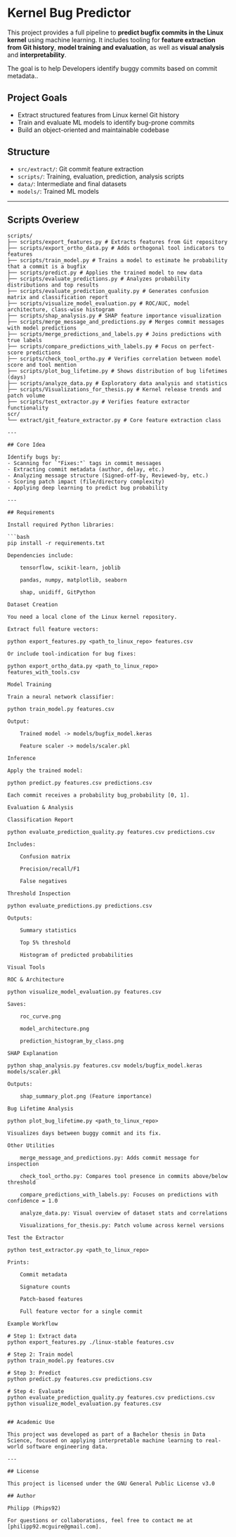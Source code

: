 # Kernel Bug Predictor

This project provides a full pipeline to **predict bugfix commits in the Linux kernel** using machine learning. It includes tooling for **feature extraction from Git history**, **model training and evaluation**, as well as **visual analysis** and **interpretability**.

The goal is to help Developers identify buggy commits based on commit metadata..

## Project Goals

- Extract structured features from Linux kernel Git history
- Train and evaluate ML models to identify bug-prone commits
- Build an object-oriented and maintainable codebase

## Structure

- `src/extract/`: Git commit feature extraction
- `scripts/`: Training, evaluation, prediction, analysis scripts
- `data/`: Intermediate and final datasets
- `models/`: Trained ML models

---

## Scripts Overiew

```text
scripts/
├── scripts/export_features.py # Extracts features from Git repository
├── scripts/export_ortho_data.py # Adds orthogonal tool indicators to features
├── scripts/train_model.py # Trains a model to estimate he probability that a commit is a bugfix
├── scripts/predict.py # Applies the trained model to new data
├── scripts/evaluate_predictions.py # Analyzes probability distributions and top results
├── scripts/evaluate_prediction_quality.py # Generates confusion matrix and classification report
├── scripts/visualize_model_evaluation.py # ROC/AUC, model architecture, class-wise histogram
├── scripts/shap_analysis.py # SHAP feature importance visualization
├── scripts/merge_message_and_predictions.py # Merges commit messages with model predictions
├── scripts/merge_predictions_and_labels.py # Joins predictions with true labels
├── scripts/compare_predictions_with_labels.py # Focus on perfect-score predictions
├── scripts/check_tool_ortho.py # Verifies correlation between model score and tool mention
├── scripts/plot_bug_lifetime.py # Shows distribution of bug lifetimes (days)
├── scripts/analyze_data.py # Exploratory data analysis and statistics
├── scripts/Visualizations_for_thesis.py # Kernel release trends and patch volume
├── scripts/test_extractor.py # Verifies feature extractor functionality
scr/
└── extract/git_feature_extractor.py # Core feature extraction class

---

## Core Idea

Identify bugs by:
- Scanning for `"Fixes:"` tags in commit messages
- Extracting commit metadata (author, delay, etc.)
- Analyzing message structure (Signed-off-by, Reviewed-by, etc.)
- Scoring patch impact (file/directory complexity)
- Applying deep learning to predict bug probability

---

## Requirements

Install required Python libraries:

```bash
pip install -r requirements.txt

Dependencies include:

    tensorflow, scikit-learn, joblib

    pandas, numpy, matplotlib, seaborn

    shap, unidiff, GitPython

Dataset Creation

You need a local clone of the Linux kernel repository.

Extract full feature vectors:

python export_features.py <path_to_linux_repo> features.csv

Or include tool-indication for bug fixes:

python export_ortho_data.py <path_to_linux_repo> features_with_tools.csv

Model Training

Train a neural network classifier:

python train_model.py features.csv

Output:

    Trained model -> models/bugfix_model.keras

    Feature scaler -> models/scaler.pkl

Inference

Apply the trained model:

python predict.py features.csv predictions.csv

Each commit receives a probability bug_probability [0, 1].

Evaluation & Analysis

Classification Report

python evaluate_prediction_quality.py features.csv predictions.csv

Includes:

    Confusion matrix

    Precision/recall/F1

    False negatives

Threshold Inspection

python evaluate_predictions.py predictions.csv

Outputs:

    Summary statistics

    Top 5% threshold

    Histogram of predicted probabilities

Visual Tools

ROC & Architecture

python visualize_model_evaluation.py features.csv

Saves:

    roc_curve.png

    model_architecture.png

    prediction_histogram_by_class.png

SHAP Explanation

python shap_analysis.py features.csv models/bugfix_model.keras models/scaler.pkl

Outputs:

    shap_summary_plot.png (Feature importance)

Bug Lifetime Analysis

python plot_bug_lifetime.py <path_to_linux_repo>

Visualizes days between buggy commit and its fix.

Other Utilities

    merge_message_and_predictions.py: Adds commit message for inspection

    check_tool_ortho.py: Compares tool presence in commits above/below threshold

    compare_predictions_with_labels.py: Focuses on predictions with confidence = 1.0 

    analyze_data.py: Visual overview of dataset stats and correlations

    Visualizations_for_thesis.py: Patch volume across kernel versions

Test the Extractor

python test_extractor.py <path_to_linux_repo>

Prints:

    Commit metadata

    Signature counts

    Patch-based features

    Full feature vector for a single commit

Example Workflow

# Step 1: Extract data
python export_features.py ./linux-stable features.csv

# Step 2: Train model
python train_model.py features.csv

# Step 3: Predict
python predict.py features.csv predictions.csv

# Step 4: Evaluate
python evaluate_prediction_quality.py features.csv predictions.csv
python visualize_model_evaluation.py features.csv


## Academic Use

This project was developed as part of a Bachelor thesis in Data Science, focused on applying interpretable machine learning to real-world software engineering data.

---

## License

This project is licensed under the GNU General Public License v3.0

## Author

Philipp (Phips92)

For questions or collaborations, feel free to contact me at [philipp92.mcguire@gmail.com].

